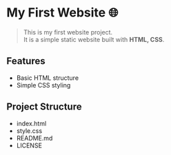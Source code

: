 # My First Website 🌐

> This is my first website project.  
> It is a simple static website built with **HTML, CSS**.

## Features
- Basic HTML structure  
- Simple CSS styling  

## Project Structure
- index.html
- style.css
- README.md
- LICENSE
